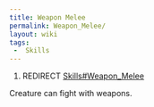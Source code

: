 ```yaml
---
title: Weapon Melee
permalink: Weapon_Melee/
layout: wiki
tags:
 -  Skills
---
```


1.  REDIRECT [Skills\#Weapon\_Melee](/keeperrl_wiki/Skills#Weapon_Melee "wikilink")

Creature can fight with weapons.
